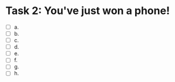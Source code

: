 # Task 2: You've just won a phone!

- [ ] a.
- [ ] b.
- [ ] c.
- [ ] d.
- [ ] e.
- [ ] f.
- [ ] g.
- [ ] h.
